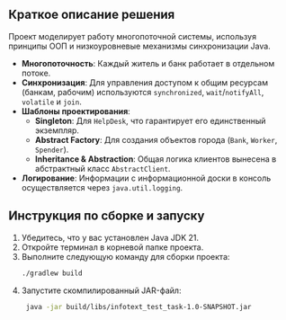 ## Краткое описание решения

Проект моделирует работу многопоточной системы, используя принципы ООП и низкоуровневые механизмы синхронизации Java.
* **Многопоточность**: Каждый житель и банк работает в отдельном потоке.
* **Синхронизация**: Для управления доступом к общим ресурсам (банкам, рабочим) используются `synchronized`, `wait`/`notifyAll`, `volatile` и `join`.
* **Шаблоны проектирования**:
    * **Singleton**: Для `HelpDesk`, что гарантирует его единственный экземпляр.
    * **Abstract Factory**: Для создания объектов города (`Bank`, `Worker`, `Spender`).
    * **Inheritance & Abstraction**: Общая логика клиентов вынесена в абстрактный класс `AbstractClient`.
* **Логирование**: Информации с информационной доски в консоль осуществляется через `java.util.logging`.

## Инструкция по сборке и запуску

1.  Убедитесь, что у вас установлен Java JDK 21.
2.  Откройте терминал в корневой папке проекта.
3.  Выполните следующую команду для сборки проекта:
    ```bash
    ./gradlew build
    ```
4.  Запустите скомпилированный JAR-файл:
    ```bash
     java -jar build/libs/infotext_test_task-1.0-SNAPSHOT.jar
    ```

